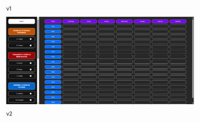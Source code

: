 <!-- - B - DESARROLLO DE SISTEMAS INTELIGENTES
- A - FUNDAMENTOS Y DISEÑO DE REDES DE DATOS
- A - INGENIERÍA Y CALIDAD DE SOFTWARE
- B - INTELIGENCIA DE NEGOCIOS
- B - INVESTIGACIÓN EN INGENIERÍA
- G - MORAL CATOLICA
- B - SISTEMAS DISTRIBUIDOS
- C - FUTSAL
- _ - INGLES -->

v1

![alt text](image.png)

v2



